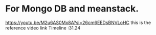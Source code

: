 # For Mongo DB and meanstack.
https://youtu.be/M2u6AS0Mx8A?si=26cm6EEDsBNVLoHC
this is the reference video link 
Timeline :31.24
